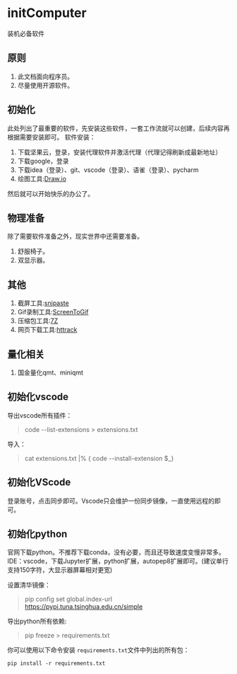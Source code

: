 # initComputer

装机必备软件

## 原则

1. 此文档面向程序员。
2. 尽量使用开源软件。

## 初始化

此处列出了最重要的软件，先安装这些软件，一套工作流就可以创建，后续内容再根据需要安装即可。
软件安装：

1. 下载坚果云，登录，安装代理软件并激活代理（代理记得刷新成最新地址）
2. 下载google，登录
3. 下载idea（登录）、git、vscode（登录）、语雀（登录）、pycharm
4. 绘图工具:[Draw.io](https://github.com/jgraph/drawio-desktop)

然后就可以开始快乐的办公了。

## 物理准备

除了需要软件准备之外，现实世界中还需要准备。

1. 舒服椅子。
2. 双显示器。

## 其他

1. 截屏工具:[snipaste](https://zh.snipaste.com/)
2. Gif录制工具:[ScreenToGif](https://www.screentogif.com/)
3. 压缩包工具:[7Z](https://www.7-zip.org/download.html)
4. 网页下载工具:[httrack](https://www.httrack.com/)

## 量化相关

1. 国金量化qmt、miniqmt

## 初始化vscode

导出vscode所有插件：

> code --list-extensions > extensions.txt

导入：

> cat extensions.txt |% { code --install-extension $_}

## 初始化VScode

登录账号，点击同步即可。Vscode只会维护一份同步镜像，一直使用远程的即可。

## 初始化python

官网下载python。不推荐下载conda，没有必要，而且还导致速度变慢非常多。
IDE：vscode，下载Jupyter扩展，python扩展，autopep8扩展即可。(建议单行支持150字符，大显示器屏幕相对更宽)

设置清华镜像：

> pip config set global.index-url https://pypi.tuna.tsinghua.edu.cn/simple

导出python所有依赖:

> pip freeze > requirements.txt

你可以使用以下命令安装 `requirements.txt`文件中列出的所有包：

```
pip install -r requirements.txt
```

